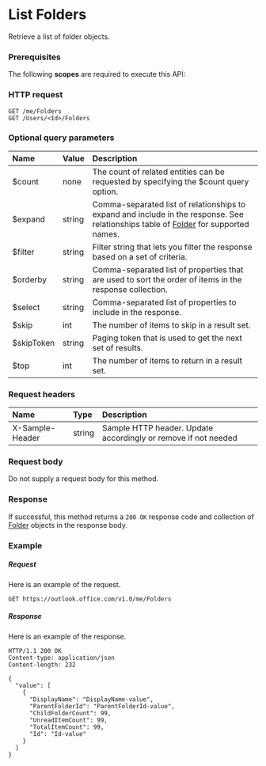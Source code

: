# List Folders

Retrieve a list of folder objects.
### Prerequisites
The following **scopes** are required to execute this API: 
### HTTP request
<!-- { "blockType": "ignored" } -->
```http
GET /me/Folders
GET /Users/<Id>/Folders
```
### Optional query parameters
|Name|Value|Description|
|:---------------|:--------|:-------|
|$count|none|The count of related entities can be requested by specifying the $count query option.|
|$expand|string|Comma-separated list of relationships to expand and include in the response. See relationships table of [Folder](../resources/folder.md) for supported names. |
|$filter|string|Filter string that lets you filter the response based on a set of criteria.|
|$orderby|string|Comma-separated list of properties that are used to sort the order of items in the response collection.|
|$select|string|Comma-separated list of properties to include in the response.|
|$skip|int|The number of items to skip in a result set.|
|$skipToken|string|Paging token that is used to get the next set of results.|
|$top|int|The number of items to return in a result set.|

### Request headers
| Name       | Type | Description|
|:-----------|:------|:----------|
| X-Sample-Header  | string  | Sample HTTP header. Update accordingly or remove if not needed|

### Request body
Do not supply a request body for this method.
### Response
If successful, this method returns a `200 OK` response code and collection of [Folder](../resources/folder.md) objects in the response body.
### Example
##### Request
Here is an example of the request.
<!-- {
  "blockType": "request",
  "name": "get_folders"
}-->
```http
GET https://outlook.office.com/v1.0/me/Folders
```
##### Response
Here is an example of the response.
<!-- {
  "blockType": "response",
  "truncated": false,
  "@odata.type": "microsoft.graph.folder",
  "isCollection": true
} -->
```http
HTTP/1.1 200 OK
Content-type: application/json
Content-length: 232

{
  "value": [
    {
      "DisplayName": "DisplayName-value",
      "ParentFolderId": "ParentFolderId-value",
      "ChildFolderCount": 99,
      "UnreadItemCount": 99,
      "TotalItemCount": 99,
      "Id": "Id-value"
    }
  ]
}
```

<!-- uuid: 8fcb5dbc-d5aa-4681-8e31-b001d5168d79
2015-10-25 14:57:30 UTC -->
<!-- {
  "type": "#page.annotation",
  "description": "List Folders",
  "keywords": "",
  "section": "documentation",
  "tocPath": ""
}-->